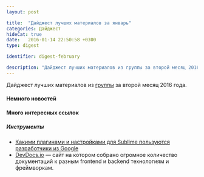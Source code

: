 ```yaml
---
layout: post

title:  "Дайджест лучших материалов за январь"
categories: Дайджест
hideCat: true
date:   2016-01-14 22:50:58 +0300
type: digest

identifier: digest-february

description: "Дайджест лучших материалов из группы за второй месяц 2016 года"
---
```

Дайджест лучших материалов из [группы](http://vk.com/jsraccoon) за второй месяц 2016 года. 

#### Немного новостей



#### Много интересных ссылок

##### Инструменты
* <i class="fa fa-youtube"></i> [Какими плагинами и настройками для Sublime пользуются разработчики из Google](https://www.youtube.com/watch?v=2eu23_if6Lw)
* [DevDocs.io](http://devdocs.io/) — сайт на котором собрано огромное количество документаций к разным frontend и backend технологиям и фреймворкам.

